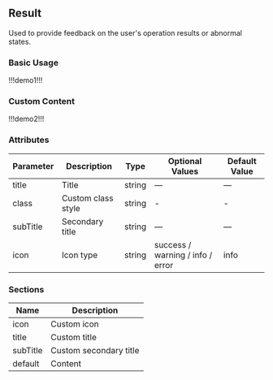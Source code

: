 ## Result

Used to provide feedback on the user's operation results or abnormal states.

### Basic Usage

!!!demo1!!!

### Custom Content

!!!demo2!!!

### Attributes

| Parameter | Description        | Type   | Optional Values                  | Default Value |
| --------- | ------------------ | ------ | -------------------------------- | ------------- |
| title     | Title              | string | —                                | —             |
| class     | Custom class style | string | -                                | -             |
| subTitle  | Secondary title    | string | —                                | —             |
| icon      | Icon type          | string | success / warning / info / error | info          |

### Sections

| Name     | Description            |
| -------- | ---------------------- |
| icon     | Custom icon            |
| title    | Custom title           |
| subTitle | Custom secondary title |
| default  | Content                |
